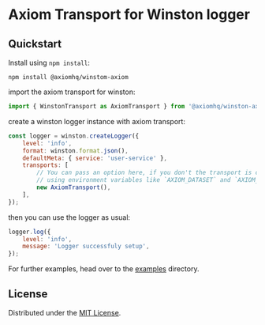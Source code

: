 # Axiom Transport for Winston logger

## Quickstart

Install using `npm install`:

```shell
npm install @axiomhq/winstom-axiom
```

import the axiom transport for winston:

```js
import { WinstonTransport as AxiomTransport } from '@axiomhq/winston-axiom';
```

create a winston logger instance with axiom transport:

```js
const logger = winston.createLogger({
    level: 'info',
    format: winston.format.json(),
    defaultMeta: { service: 'user-service' },
    transports: [
        // You can pass an option here, if you don't the transport is configured automatically
        // using environment variables like `AXIOM_DATASET` and `AXIOM_TOKEN`
        new AxiomTransport(),
    ],
});
```

then you can use the logger as usual:

```js
logger.log({
    level: 'info',
    message: 'Logger successfuly setup',
});
```

For further examples, head over to the [examples](examples) directory.

## License

Distributed under the [MIT License](LICENSE).
